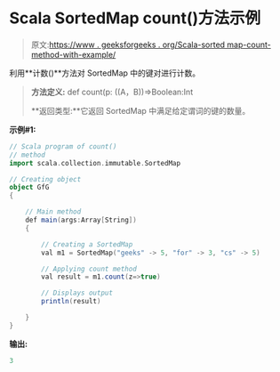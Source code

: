 # Scala SortedMap count()方法示例

> 原文:[https://www . geeksforgeeks . org/Scala-sorted map-count-method-with-example/](https://www.geeksforgeeks.org/scala-sortedmap-count-method-with-example/)

利用**计数()**方法对 SortedMap 中的键对进行计数。

> **方法定义:** def count(p: ((A，B))=>Boolean:Int
> 
> **返回类型:**它返回 SortedMap 中满足给定谓词的键的数量。

**示例#1:**

```scala
// Scala program of count()
// method
import scala.collection.immutable.SortedMap

// Creating object
object GfG
{ 

    // Main method
    def main(args:Array[String])
    {

        // Creating a SortedMap
        val m1 = SortedMap("geeks" -> 5, "for" -> 3, "cs" -> 5)

        // Applying count method
        val result = m1.count(z=>true)

        // Displays output
        println(result)

    }
}
```

**输出:**

```scala
3

```
